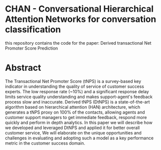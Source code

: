 # CHAN - Conversational Hierarchical Attention Networks for conversation classification
this repository contains the code for the paper: Derived transactional Net Promoter Score Prediction

# Abstract
The Transactional Net Promoter Score (tNPS) is a survey-based key indicator in understanding the quality of service of customer success experts. The low response rate (~10\%) and a significant response delay limits service quality understanding and makes support-agent's feedback process slow and inaccurate. Derived tNPS (DtNPS) is a state-of-the-art algorithm  based on hierarchical attention (HAN) architecture, which generates a tNPS proxy on 100\% of the contacts, allowing agents and customer support managers to get immediate feedback, respond more quickly and perform in depth analytics. In this paper we will describe how we developed and leveraged DtNPS and applied it for better overall customer service, We will elaborate on the unique opportunities and challenges in evaluating and adopting such a model as a key performance metric in the customer success domain.
